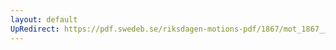 ```yaml
---
layout: default
UpRedirect: https://pdf.swedeb.se/riksdagen-motions-pdf/1867/mot_1867__ak__00250/mot_1867__ak__00250_001.pdf
---
```

